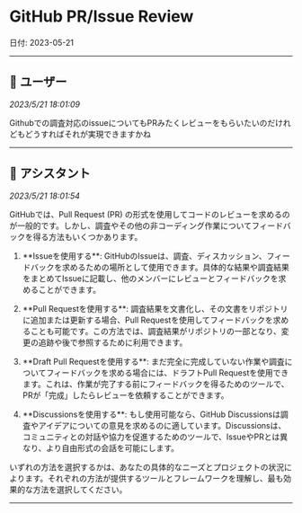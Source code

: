 # GitHub PR/Issue Review

日付: 2023-05-21

---

## 👤 ユーザー
*2023/5/21 18:01:09*

Githubでの調査対応のissueについてもPRみたくレビューをもらいたいのだけれどもどうすればそれが実現できますかね

---

## 🤖 アシスタント
*2023/5/21 18:01:54*

GitHubでは、Pull Request (PR) の形式を使用してコードのレビューを求めるのが一般的です。しかし、調査やその他の非コーディング作業についてフィードバックを得る方法もいくつかあります。

1. \*\*Issueを使用する\*\*: GitHubのIssueは、調査、ディスカッション、フィードバックを求めるための場所として使用できます。具体的な結果や調査結果をまとめてIssueに記載し、他のメンバーにレビューとフィードバックを求めることができます。

2. \*\*Pull Requestを使用する\*\*: 調査結果を文書化し、その文書をリポジトリに追加または更新する場合、Pull Requestを使用してフィードバックを求めることも可能です。この方法では、調査結果がリポジトリの一部となり、変更の追跡や後で参照するために利用できます。

3. \*\*Draft Pull Requestを使用する\*\*: まだ完全に完成していない作業や調査についてフィードバックを求める場合には、ドラフトPull Requestを使用できます。これは、作業が完了する前にフィードバックを得るためのツールで、PRが「完成」したらレビューを依頼することができます。

4. \*\*Discussionsを使用する\*\*: もし使用可能なら、GitHub Discussionsは調査やアイデアについての意見を求めるのに適しています。Discussionsは、コミュニティとの対話や協力を促進するためのツールで、IssueやPRとは異なり、より自由形式の会話を可能にします。

いずれの方法を選択するかは、あなたの具体的なニーズとプロジェクトの状況によります。それぞれの方法が提供するツールとフレームワークを理解し、最も効果的な方法を選択してください。

---

